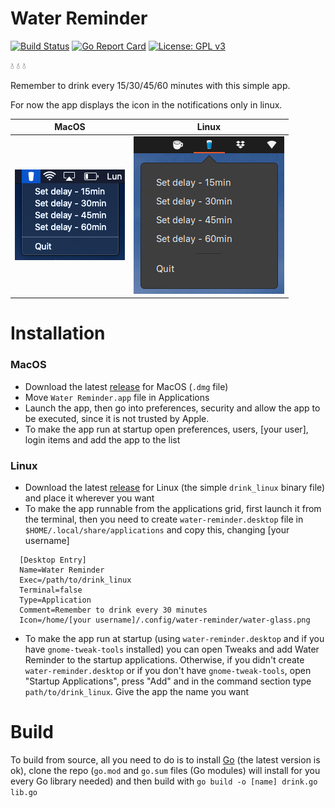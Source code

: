 # Water Reminder

[![Build Status](https://travis-ci.com/0xfederama/water-reminder.svg?branch=master)](https://travis-ci.com/0xfederama/water-reminder) [![Go Report Card](https://goreportcard.com/badge/github.com/0xfederama/water-reminder)](https://goreportcard.com/report/github.com/0xfederama/water-reminder) [![License: GPL v3](https://img.shields.io/badge/License-GPLv3-blue.svg)](https://www.gnu.org/licenses/gpl-3.0)

:droplet: :droplet: :droplet:

Remember to drink every 15/30/45/60 minutes with this simple app.

For now the app displays the icon in the notifications only in linux.

MacOS                      |  Linux
:-------------------------:|:-------------------------:
![WR-MacOS](https://github.com/0xfederama/water-reminder/blob/master/.screenshots/water-reminder-macos.png)  |  ![WR-Linux](https://github.com/0xfederama/water-reminder/blob/master/.screenshots/water-reminder-linux.png)

# Installation

### MacOS

- Download the latest [release](https://github.com/0xfederama/water-reminder/releases) for MacOS (`.dmg` file)
- Move `Water Reminder.app` file in Applications
- Launch the app, then go into preferences, security and allow the app to be executed, since it is not trusted by Apple.
- To make the app run at startup open preferences, users, [your user], login items and add the app to the list

### Linux

- Download the latest [release](https://github.com/0xfederama/water-reminder/releases) for Linux (the simple `drink_linux` binary file) and place it wherever you want
- To make the app runnable from the applications grid, first launch it from the terminal, then you need to create `water-reminder.desktop` file in `$HOME/.local/share/applications` and copy this, changing [your username]
```
  [Desktop Entry]
  Name=Water Reminder
  Exec=/path/to/drink_linux
  Terminal=false
  Type=Application
  Comment=Remember to drink every 30 minutes
  Icon=/home/[your username]/.config/water-reminder/water-glass.png
```
- To make the app run at startup (using `water-reminder.desktop` and if you have `gnome-tweak-tools` installed) you can open Tweaks and add Water Reminder to the startup applications. Otherwise, if you didn't create `water-reminder.desktop` or if you don't have `gnome-tweak-tools`, open "Startup Applications", press "Add" and in the command section type `path/to/drink_linux`. Give the app the name you want

# Build

To build from source, all you need to do is to install [Go](https://golang.org/dl/) (the latest version is ok), clone the repo (`go.mod` and `go.sum` files (Go modules) will install for you every Go library needed) and then build with `go build -o [name] drink.go lib.go`
